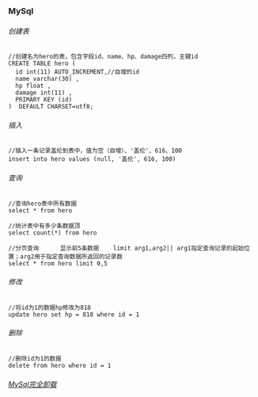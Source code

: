 ### MySql

###### 创建表

```mysql
//创建名为hero的表，包含字段id、name、hp、damage四列，主键id
CREATE TABLE hero (
  id int(11) AUTO_INCREMENT,//自增的id
  name varchar(30) ,
  hp float ,
  damage int(11) ,
  PRIMARY KEY (id)
)  DEFAULT CHARSET=utf8;
```

###### 插入

```mysql
//插入一条记录盖伦到表中，值为空（自增）、'盖伦'、616、100
insert into hero values (null, '盖伦', 616, 100)
```

###### 查询

```mysql
//查询hero表中所有数据
select * from hero

//统计表中有多少条数据顶
select count(*) from hero

//分页查询  	显示前5条数据    limit arg1,arg2|| arg1指定查询记录的起始位置；arg2用于指定查询数据所返回的记录数
select * from hero limit 0,5
```

###### 修改

```mysql
//将id为1的数据hp修改为818
update hero set hp = 818 where id = 1
```

###### 删除

```mysql
//删除id为1的数据
delete from hero where id = 1
```

###### [MySql完全卸载](https://how2j.cn/k/mysql/mysql-uninstall/1322.html)

